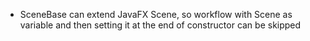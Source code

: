 * SceneBase can extend JavaFX Scene, so workflow with Scene as variable and then setting it at the end of constructor can be skipped 